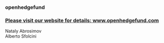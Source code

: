 
<h3>openhedgefund</h3>

<h3><a href="http://www.openhedgefund.com">Please visit our website for details: www.openhedgefund.com</a></h3>

Nataly Abrosimov<br>
Alberto Sfolcini<br>


